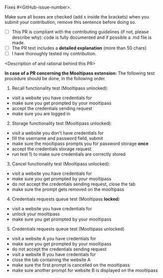 Fixes #\<GitHub-issue-number\>.

Make sure all boxes are checked (add x inside the brackets) when you submit your contribution, remove this sentence before doing so.

- [ ] This PR is compliant with the contributing guidelines (if not, please describe why): code is fully documented and if possible a .md file is made.
- [ ] The PR text includes a **detailed explanation** (more than 50 chars)
- [ ] I have thoroughly tested my contribution.

\<Description of and rational behind this PR\>

**In case of a PR concerning the Mooltipass extension:**
The following test procedure should be done, in the following order.
1) Recall functionality test (Mooltipass unlocked):
- visit a website you have credentials for
- make sure you get prompted by your mooltipass
- accept the credentials sending request
- make sure you are logged in
2) Storage functionality test (Mooltipass unlocked):
- visit a website you don't have credentials for
- fill the username and password field, submit
- make sure the mooltipass prompts you for password storage **once**
- accept the credentials storage request
- run test 1) to make sure credentials are correctly stored
3) Cancel functionality test (Mooltipass unlocked):
- visit a website you have credentials for
- make sure you get prompted by your mooltipass 
- do not accept the credentials sending request, close the tab
- make sure the prompt gets removed on the mooltipass
4) Credentials requests queue test (Mooltipass **locked**)
- visit a website you have credentials for
- unlock your mooltipass
- make sure you get prompted by your mooltipass 
5) Credentials requests queue test (Mooltipass unlocked)
- visit a website A you have credentials for
- make sure you get prompted by your mooltipass 
- do not accept the credentials sending request
- visit a website B you have credentials for
- close the tab containing the website A
- make sure the first prompt is cancelled on the mooltipass
- make sure another prompt for website B is displayed on the mooltipass